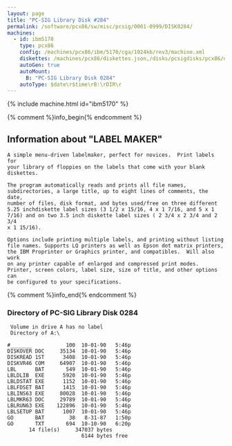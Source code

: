 ```yaml
---
layout: page
title: "PC-SIG Library Disk #284"
permalink: /software/pcx86/sw/misc/pcsig/0001-0999/DISK0284/
machines:
  - id: ibm5170
    type: pcx86
    config: /machines/pcx86/ibm/5170/cga/1024kb/rev3/machine.xml
    diskettes: /machines/pcx86/diskettes.json,/disks/pcsigdisks/pcx86/diskettes.json
    autoGen: true
    autoMount:
      B: "PC-SIG Library Disk 0284"
    autoType: $date\r$time\rB:\rDIR\r
---
```


{% include machine.html id="ibm5170" %}

{% comment %}info_begin{% endcomment %}

## Information about "LABEL MAKER"

    A simple menu-driven labelmaker, perfect for novices.  Print labels for
    your library of floppies on the labels that come with your blank
    diskettes.
    
    The program automatically reads and prints all file names,
    subdirectories, a large title, up to eight lines of comments, the date,
    number of files, disk format, and bytes used/free on three different
    5.25 inchdiskette label sizes (3 1/2 x 15/16, 4 x 1 7/16, and 5 x 1
    7/16) and on two 3.5 inch diskette label sizes ( 2 3/4 x 2 3/4 and 2 3/4
    x 1 15/16).
    
    Options include printing multiple labels, and printing without listing
    file names. Supports LQ printers as well as Epson dot matrix printers,
    the IBM Proprinter or Graphics printer, and compatibles.  Will also work
    on any printer capable of enlarged and compressed print modes.
    Printer, screen colors, label size, size of title, and other options can
    be configured to your specifications.
{% comment %}info_end{% endcomment %}


### Directory of PC-SIG Library Disk 0284

     Volume in drive A has no label
     Directory of A:\

    #_______           100  10-01-90   5:46p
    DISKOVER DOC     35134  10-01-90   5:46p
    DISKREAD 1ST      3408  10-01-90   5:46p
    DISKVR46 COM     64907  10-01-90   5:46p
    LBL      BAT       549  10-01-90   5:46p
    LBLDLIB  EXE      5920  10-01-90   5:46p
    LBLDSTAT EXE      1152  10-01-90   5:46p
    LBLFDSET BAT      1415  10-01-90   5:46p
    LBLINS63 EXE     80028  10-01-90   5:46p
    LBLMKR63 DOC     29789  10-01-90   5:46p
    LBLRUN63 EXE    122896  10-01-90   5:46p
    LBLSETUP BAT      1007  10-01-90   5:46p
    GO       BAT        38   8-31-87   1:50p
    GO       TXT       694  10-10-90   6:20p
           14 file(s)     347037 bytes
                            6144 bytes free
